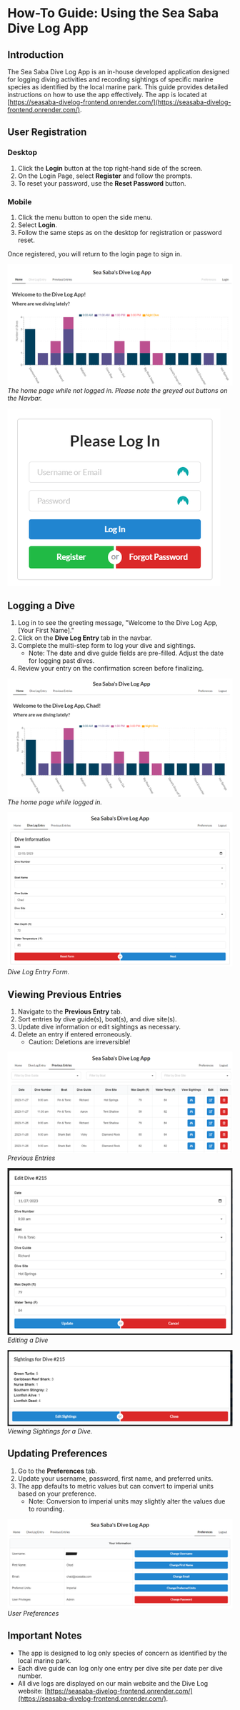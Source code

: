 # How-To Guide: Using the Sea Saba Dive Log App

## Introduction
The Sea Saba Dive Log App is an in-house developed application designed for logging diving activities and recording sightings of specific marine species as identified by the local marine park. This guide provides detailed instructions on how to use the app effectively. The app is located at [https://seasaba-divelog-frontend.onrender.com/](https://seasaba-divelog-frontend.onrender.com/).

## User Registration
### Desktop
1. Click the **Login** button at the top right-hand side of the screen.
2. On the Login Page, select **Register** and follow the prompts.
3. To reset your password, use the **Reset Password** button.

### Mobile
1. Click the menu button to open the side menu.
2. Select **Login**.
3. Follow the same steps as on the desktop for registration or password reset.

Once registered, you will return to the login page to sign in.

![Home page not logged in](../Images/DiveLog/DiveLog1.png)
*The home page while not logged in. Please note the greyed out buttons on the Navbar.*

![Login Page](../Images/DiveLog/Login.png)

## Logging a Dive
1. Log in to see the greeting message, "Welcome to the Dive Log App, [Your First Name]."
2. Click on the **Dive Log Entry** tab in the navbar.
3. Complete the multi-step form to log your dive and sightings. 
   - Note: The date and dive guide fields are pre-filled. Adjust the date for logging past dives.
4. Review your entry on the confirmation screen before finalizing.

![Home page logged in](../Images/DiveLog/LoggedIn.png)
*The home page while logged in.*

![Dive Log Entry](../Images/DiveLog/Entry.png)
*Dive Log Entry Form.*

## Viewing Previous Entries
1. Navigate to the **Previous Entry** tab.
2. Sort entries by dive guide(s), boat(s), and dive site(s).
3. Update dive information or edit sightings as necessary.
4. Delete an entry if entered erroneously. 
   - Caution: Deletions are irreversible!

![Previous Entries](../Images/DiveLog/PreviousEntries.png)
*Previous Entries*

![Edit Dive](../Images/DiveLog/EditDive.png)
*Editing a Dive*

![Viewing Sightings](../Images/DiveLog/ViewSightings.png)
*Viewing Sightings for a Dive.*

## Updating Preferences
1. Go to the **Preferences** tab.
2. Update your username, password, first name, and preferred units.
3. The app defaults to metric values but can convert to imperial units based on your preference.
   - Note: Conversion to imperial units may slightly alter the values due to rounding.

![User Preferences](../Images/DiveLog/Preferences.png)
*User Preferences*

## Important Notes
- The app is designed to log only species of concern as identified by the local marine park.
- Each dive guide can log only one entry per dive site per date per dive number.
- All dive logs are displayed on our main website and the Dive Log website: [https://seasaba-divelog-frontend.onrender.com/](https://seasaba-divelog-frontend.onrender.com/).